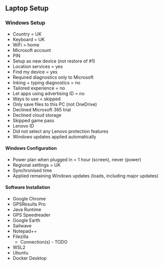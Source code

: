 ## Laptop Setup

### Windows Setup

- Country = UK
- Keyboard = UK
- WiFi = home
- Microsoft account
- PIN
- Setup as new device (not restore of #1)
- Location services = yes
- Find my device = yes
- Required diagnostics only to Microsoft
- Inking + typing diagnostics = no
- Tailored experience = no
- Let apps using advertising ID = no
- Ways to use = skipped
- Only save files to this PC (not OneDrive)
- Declined Microsoft 365 trial
- Declined cloud storage
- Skipped game pass
- Lenovo ID
- Did not select any Lenovo protection features
- Windows updates applied automatically



#### Windows Configuration

- Power plan when plugged in = 1 hour (screen), never (power)
- Regional settings = UK
- Synchronised time
- Applied remaining Windows updates (loads, including major updates)



#### Software Installation

- Google Chrome
- GPSResults Pro
- Java Runtime
- GPS Speedreader
- Google Earth
- Sailwave
- Notepad++
- Filezilla
  - Connection(s) - TODO
- WSL2
- Ubuntu
- Docker Desktop